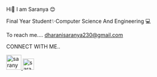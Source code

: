 Hi👋 I am Saranya 😊

Final Year Student✨Computer Science And Engineering 💻

To reach me....
dharanisaranya230@gmail.com

CONNECT WITH ME..

<a href="https://www.linkedin.com/in/saranyaperiyasamy31" target="blank"> <img align="centre" src="https://github.com/user-attachments/assets/1ad4b6c2-de6d-4c91-b917-724984d31049" alt="saranya" height="40" width="40"/> </a> 
<a href="@dharanisaranya21" target="blank"> <img align="centre" src="https://github.com/user-attachments/assets/1bb68687-a3a2-48ec-ba17-0c571111233a" alt="saranya" height="30" width="30"/> </a> 


